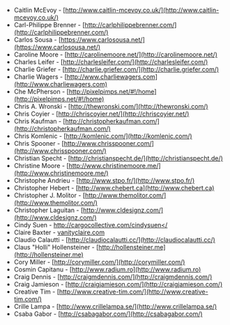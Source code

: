  * Caitlin McEvoy - [http://www.caitlin-mcevoy.co.uk/](http://www.caitlin-mcevoy.co.uk/)
 * Carl-Philippe Brenner - [http://carlphilippebrenner.com/](http://carlphilippebrenner.com/)
 * Carlos Sousa - [https://www.carlosousa.net/](https://www.carlosousa.net/)
 * Caroline Moore - [http://carolinemoore.net/](http://carolinemoore.net/)
 * Charles Leifer - [http://charlesleifer.com/](http://charlesleifer.com/)
 * Charlie Griefer - [http://charlie.griefer.com/](http://charlie.griefer.com/)
 * Charlie Wagers - [http://www.charliewagers.com](http://www.charliewagers.com)
 * Che McPherson - [http://pixelpimps.net/#!/home](http://pixelpimps.net/#!/home)
 * Chris A. Wronski - [http://thewronski.com/](http://thewronski.com/)
 * Chris Coyier - [http://chriscoyier.net/](http://chriscoyier.net/)
 * Chris Kaufman - [http://christopherkaufman.com/](http://christopherkaufman.com/)
 * Chris Komlenic - [http://komlenic.com/](http://komlenic.com/)
 * Chris Spooner - [http://www.chrisspooner.com/](http://www.chrisspooner.com/)
 * Christian Specht - [http://christianspecht.de/](http://christianspecht.de/)
 * Christine Moore - [http://www.christinemoore.me/](http://www.christinemoore.me/)
 * Christophe Andrieu - [http://www.stpo.fr/](http://www.stpo.fr/)
 * Christopher Hebert - [http://www.chebert.ca](http://www.chebert.ca)
 * Christopher J. Molitor - [http://www.themolitor.com/](http://www.themolitor.com/)
 * Christopher Laguitan - [http://www.cldesignz.com/](http://www.cldesignz.com/)
 * Cindy Suen - [http://cargocollective.com/cindysuen</](http://cargocollective.com/cindysuen</)
 * Claire Baxter - [vanityclaire.com](vanityclaire.com)
 * Claudio Calautti - [http://claudiocalautti.cc/](http://claudiocalautti.cc/)
 * Claus "Holli" Hollensteiner - [http://hollensteiner.me](http://hollensteiner.me)
 * Cory Miller - [http://corymiller.com/](http://corymiller.com/)
 * Cosmin Capitanu - [http://www.radium.ro](http://www.radium.ro)
 * Craig Dennis - [http://craigmdennis.com/](http://craigmdennis.com/)
 * Craig Jamieson - [http://craigjamieson.com/](http://craigjamieson.com/)
 * Creative Tim - [http://www.creative-tim.com/](http://www.creative-tim.com/)
 * Crille Lampa - [http://www.crillelampa.se/](http://www.crillelampa.se/)
 * Csaba Gabor - [http://csabagabor.com/](http://csabagabor.com/)